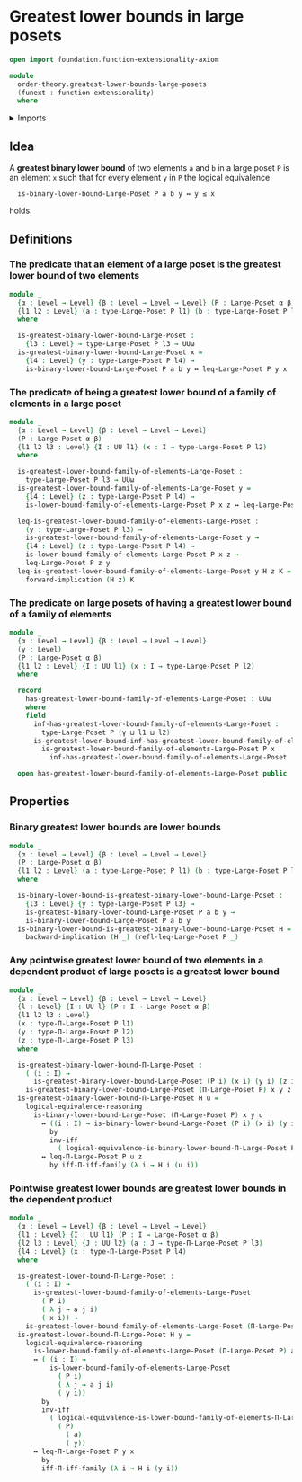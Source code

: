 # Greatest lower bounds in large posets

```agda
open import foundation.function-extensionality-axiom

module
  order-theory.greatest-lower-bounds-large-posets
  (funext : function-extensionality)
  where
```

<details><summary>Imports</summary>

```agda
open import foundation.logical-equivalences funext
open import foundation.universe-levels

open import order-theory.dependent-products-large-posets funext
open import order-theory.large-posets funext
open import order-theory.lower-bounds-large-posets funext
```

</details>

## Idea

A **greatest binary lower bound** of two elements `a` and `b` in a large poset
`P` is an element `x` such that for every element `y` in `P` the logical
equivalence

```text
  is-binary-lower-bound-Large-Poset P a b y ↔ y ≤ x
```

holds.

## Definitions

### The predicate that an element of a large poset is the greatest lower bound of two elements

```agda
module _
  {α : Level → Level} {β : Level → Level → Level} (P : Large-Poset α β)
  {l1 l2 : Level} (a : type-Large-Poset P l1) (b : type-Large-Poset P l2)
  where

  is-greatest-binary-lower-bound-Large-Poset :
    {l3 : Level} → type-Large-Poset P l3 → UUω
  is-greatest-binary-lower-bound-Large-Poset x =
    {l4 : Level} (y : type-Large-Poset P l4) →
    is-binary-lower-bound-Large-Poset P a b y ↔ leq-Large-Poset P y x
```

### The predicate of being a greatest lower bound of a family of elements in a large poset

```agda
module _
  {α : Level → Level} {β : Level → Level → Level}
  (P : Large-Poset α β)
  {l1 l2 l3 : Level} {I : UU l1} (x : I → type-Large-Poset P l2)
  where

  is-greatest-lower-bound-family-of-elements-Large-Poset :
    type-Large-Poset P l3 → UUω
  is-greatest-lower-bound-family-of-elements-Large-Poset y =
    {l4 : Level} (z : type-Large-Poset P l4) →
    is-lower-bound-family-of-elements-Large-Poset P x z ↔ leq-Large-Poset P z y

  leq-is-greatest-lower-bound-family-of-elements-Large-Poset :
    (y : type-Large-Poset P l3) →
    is-greatest-lower-bound-family-of-elements-Large-Poset y →
    {l4 : Level} (z : type-Large-Poset P l4) →
    is-lower-bound-family-of-elements-Large-Poset P x z →
    leq-Large-Poset P z y
  leq-is-greatest-lower-bound-family-of-elements-Large-Poset y H z K =
    forward-implication (H z) K
```

### The predicate on large posets of having a greatest lower bound of a family of elements

```agda
module _
  {α : Level → Level} {β : Level → Level → Level}
  (γ : Level)
  (P : Large-Poset α β)
  {l1 l2 : Level} {I : UU l1} (x : I → type-Large-Poset P l2)
  where

  record
    has-greatest-lower-bound-family-of-elements-Large-Poset : UUω
    where
    field
      inf-has-greatest-lower-bound-family-of-elements-Large-Poset :
        type-Large-Poset P (γ ⊔ l1 ⊔ l2)
      is-greatest-lower-bound-inf-has-greatest-lower-bound-family-of-elements-Large-Poset :
        is-greatest-lower-bound-family-of-elements-Large-Poset P x
          inf-has-greatest-lower-bound-family-of-elements-Large-Poset

  open has-greatest-lower-bound-family-of-elements-Large-Poset public
```

## Properties

### Binary greatest lower bounds are lower bounds

```agda
module _
  {α : Level → Level} {β : Level → Level → Level}
  (P : Large-Poset α β)
  {l1 l2 : Level} (a : type-Large-Poset P l1) (b : type-Large-Poset P l2)
  where

  is-binary-lower-bound-is-greatest-binary-lower-bound-Large-Poset :
    {l3 : Level} {y : type-Large-Poset P l3} →
    is-greatest-binary-lower-bound-Large-Poset P a b y →
    is-binary-lower-bound-Large-Poset P a b y
  is-binary-lower-bound-is-greatest-binary-lower-bound-Large-Poset H =
    backward-implication (H _) (refl-leq-Large-Poset P _)
```

### Any pointwise greatest lower bound of two elements in a dependent product of large posets is a greatest lower bound

```agda
module _
  {α : Level → Level} {β : Level → Level → Level}
  {l : Level} {I : UU l} (P : I → Large-Poset α β)
  {l1 l2 l3 : Level}
  (x : type-Π-Large-Poset P l1)
  (y : type-Π-Large-Poset P l2)
  (z : type-Π-Large-Poset P l3)
  where

  is-greatest-binary-lower-bound-Π-Large-Poset :
    ( (i : I) →
      is-greatest-binary-lower-bound-Large-Poset (P i) (x i) (y i) (z i)) →
    is-greatest-binary-lower-bound-Large-Poset (Π-Large-Poset P) x y z
  is-greatest-binary-lower-bound-Π-Large-Poset H u =
    logical-equivalence-reasoning
      is-binary-lower-bound-Large-Poset (Π-Large-Poset P) x y u
        ↔ ((i : I) → is-binary-lower-bound-Large-Poset (P i) (x i) (y i) (u i))
          by
          inv-iff
            ( logical-equivalence-is-binary-lower-bound-Π-Large-Poset P x y u)
        ↔ leq-Π-Large-Poset P u z
          by iff-Π-iff-family (λ i → H i (u i))
```

### Pointwise greatest lower bounds are greatest lower bounds in the dependent product

```agda
module _
  {α : Level → Level} {β : Level → Level → Level}
  {l1 : Level} {I : UU l1} (P : I → Large-Poset α β)
  {l2 l3 : Level} {J : UU l2} (a : J → type-Π-Large-Poset P l3)
  {l4 : Level} (x : type-Π-Large-Poset P l4)
  where

  is-greatest-lower-bound-Π-Large-Poset :
    ( (i : I) →
      is-greatest-lower-bound-family-of-elements-Large-Poset
        ( P i)
        ( λ j → a j i)
        ( x i)) →
    is-greatest-lower-bound-family-of-elements-Large-Poset (Π-Large-Poset P) a x
  is-greatest-lower-bound-Π-Large-Poset H y =
    logical-equivalence-reasoning
      is-lower-bound-family-of-elements-Large-Poset (Π-Large-Poset P) a y
      ↔ ( (i : I) →
          is-lower-bound-family-of-elements-Large-Poset
            ( P i)
            ( λ j → a j i)
            ( y i))
        by
        inv-iff
          ( logical-equivalence-is-lower-bound-family-of-elements-Π-Large-Poset
            ( P)
              ( a)
              ( y))
      ↔ leq-Π-Large-Poset P y x
        by
        iff-Π-iff-family (λ i → H i (y i))
```
